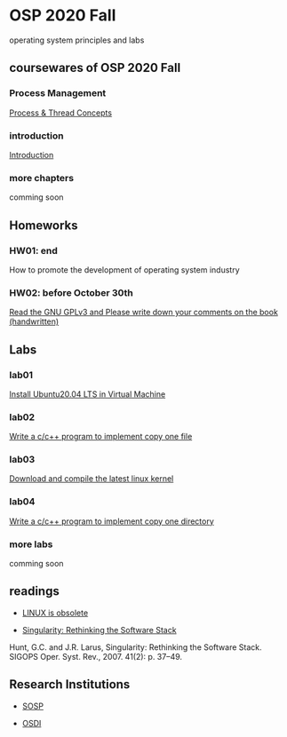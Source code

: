 # OSP 2020 Fall
operating system principles and labs
## coursewares of OSP 2020 Fall

### Process Management
[Process & Thread Concepts](/AllinAll/coursewares/OS_03_processthread_01_basicEnV2020V1.pdf)

### introduction
[Introduction](/AllinAll/coursewares/OS_01_IntroductionBstructEn.pdf)

### more chapters
comming soon

## Homeworks

### HW01: end
How to promote the development of operating system industry 

### HW02: before October 30th
[Read the GNU GPLv3 and Please write down your comments on the book (handwritten)](https://www.gnu.org/licenses/gpl-3.0.en.html)

## Labs

### lab01
[Install Ubuntu20.04 LTS in Virtual Machine](/AllinAll/labs/lab01installlinux)

### lab02
[Write a c/c++ program to implement copy one file](/AllinAll/labs/lab02copyfile)

### lab03
[Download and compile the latest linux kernel](/AllinAll/labs/lab03compilelinux)

### lab04
[Write a c/c++ program to implement copy one directory](/AllinAll/labs/lab04copydir)


### more labs
comming soon

## readings
* [LINUX is obsolete](/AllinAll/others/LINUXisobsolete.pdf)

* [Singularity: Rethinking the Software Stack](/AllinAll/others/osr2007_rethinkingsoftwarestack.pdf)

Hunt, G.C. and J.R. Larus, Singularity: Rethinking the Software Stack. SIGOPS Oper. Syst. Rev., 2007. 41(2): p. 37–49.


## Research Institutions

* [SOSP](http://www.sosp.org/)

* [OSDI](https://www.usenix.org/conference/osdi20)

